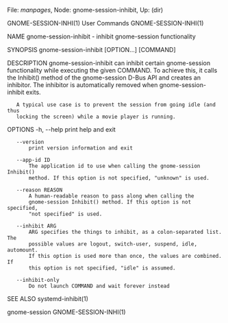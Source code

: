 File: *manpages*,  Node: gnome-session-inhibit,  Up: (dir)

GNOME-SESSION-INHI(1)            User Commands           GNOME-SESSION-INHI(1)



NAME
       gnome-session-inhibit - inhibit gnome-session functionality

SYNOPSIS
       gnome-session-inhibit [OPTION...] [COMMAND]

DESCRIPTION
       gnome-session-inhibit can inhibit certain gnome-session functionality
       while executing the given COMMAND. To achieve this, it calls the
       Inhibit() method of the gnome-session D-Bus API and creates an
       inhibitor. The inhibitor is automatically removed when
       gnome-session-inhibit exits.

       A typical use case is to prevent the session from going idle (and thus
       locking the screen) while a movie player is running.

OPTIONS
       -h, --help
           print help and exit

       --version
           print version information and exit

       --app-id ID
           The application id to use when calling the gnome-session Inhibit()
           method. If this option is not specified, "unknown" is used.

       --reason REASON
           A human-readable reason to pass along when calling the
           gnome-session Inhibit() method. If this option is not specified,
           "not specified" is used.

       --inhibit ARG
           ARG specifies the things to inhibit, as a colon-separated list. The
           possible values are logout, switch-user, suspend, idle, automount.
           If this option is used more than once, the values are combined. If
           this option is not specified, "idle" is assumed.

       --inhibit-only
           Do not launch COMMAND and wait forever instead

SEE ALSO
       systemd-inhibit(1)



gnome-session                                            GNOME-SESSION-INHI(1)
